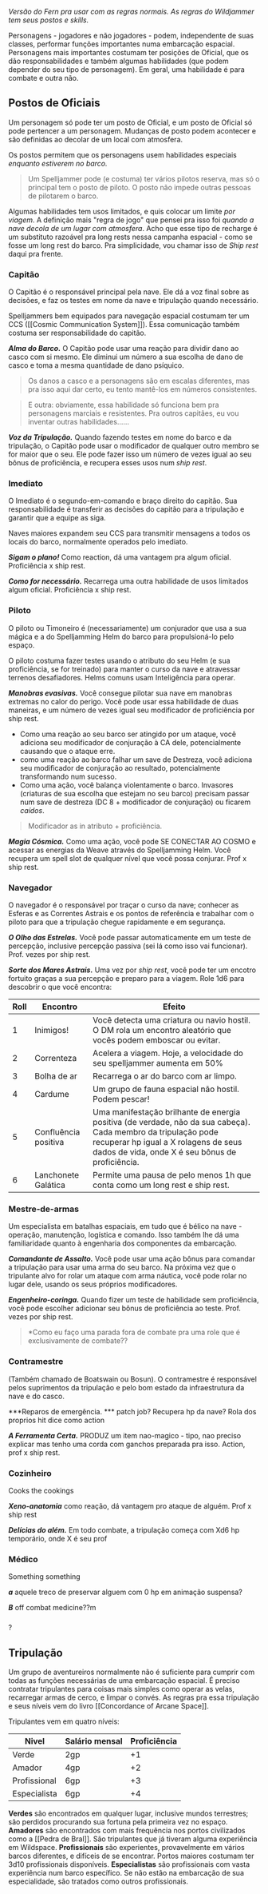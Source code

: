 *Versão do Fern pra usar com as regras normais. As regras do Wildjammer tem seus postos e skills.*

Personagens - jogadores e não jogadores - podem, independente de suas classes, performar funções importantes numa embarcação espacial. Personagens mais importantes costumam ter posições de Oficial, que os dão responsabilidades e também algumas habilidades (que podem depender do seu tipo de personagem). Em geral, uma habilidade é para combate e outra não. 

## Postos de Oficiais

Um personagem só pode ter um posto de Oficial, e um posto de Oficial só pode pertencer a um personagem. Mudanças de posto podem acontecer e são definidas ao decolar de um local com atmosfera.

Os postos permitem que os personagens usem habilidades especiais *enquanto estiverem no barco.*

> Um Spelljammer pode (e costuma) ter vários pilotos reserva, mas só o principal tem o posto de piloto. O posto não impede outras pessoas de pilotarem o barco. 

Algumas habilidades tem usos limitados, e quis colocar um limite *por viagem*. A definição mais "regra de jogo" que pensei pra isso foi *quando a nave decola de um lugar com atmosfera*. Acho que esse tipo de recharge é um substituto razoável pra long rests nessa campanha espacial - como se fosse um long rest do barco. Pra simplicidade, vou chamar isso de *Ship rest* daqui pra frente.

### Capitão
O Capitão é o responsável principal pela nave. Ele dá a voz final sobre as decisões, e faz os testes em nome da nave e tripulação quando necessário. 

Spelljammers bem equipados para navegação espacial costumam ter um CCS ([[Cosmic Communication System]]). Essa comunicação também costuma ser responsabilidade do capitão. 

***Alma do Barco.*** O Capitão pode usar uma reação para dividir dano ao casco com si mesmo. Ele diminui um número a sua escolha de dano de casco e toma a mesma quantidade de dano psíquico. 

> Os danos a casco e a personagens são em escalas diferentes, mas pra isso aqui dar certo, eu tento mantê-los em números consistentes.


> E outra: obviamente, essa habilidade só funciona bem pra personagens marciais e resistentes. Pra outros capitães, eu vou inventar outras habilidades...... 

***Voz da Tripulação.*** Quando fazendo testes em nome do barco e da tripulação, o Capitão pode usar o modificador de qualquer outro membro se for maior que o seu. Ele pode fazer isso um número de vezes igual ao seu bônus de proficiência, e recupera esses usos num *ship rest*.

### Imediato
O Imediato é o segundo-em-comando e braço direito do capitão. Sua responsabilidade é transferir as decisões do capitão para a tripulação e garantir que a equipe as siga. 

Naves maiores expandem seu CCS para transmitir mensagens a todos os locais do barco, normalmente operados pelo imediato.

***Sigam o plano!*** Como reaction, dá uma vantagem pra algum oficial. Proficiência x ship rest.

***Como for necessário.*** Recarrega uma outra habilidade de usos limitados algum oficial. Proficiência x ship rest.

### Piloto 
O piloto ou Timoneiro é (necessariamente) um conjurador que usa a sua mágica e a do Spelljamming Helm do barco para propulsioná-lo pelo espaço. 

O piloto costuma fazer testes usando o atributo do seu Helm (e sua proficiência, se for treinado) para manter o curso da nave e atravessar terrenos desafiadores. Helms comuns usam Inteligência para operar. 

***Manobras evasivas.*** Você consegue pilotar sua nave em manobras extremas no calor do perigo. Você pode usar essa habilidade de duas maneiras, e um número de vezes igual seu modificador de proficiência por ship rest. 
- Como uma reação ao seu barco ser atingido por um ataque, você adiciona seu modificador de conjuração à CA dele, potencialmente causando que o ataque erre. 
- como uma reação ao barco falhar um save de Destreza, você adiciona seu modificador de conjuração ao resultado, potencialmente transformando num sucesso. 
- Como uma ação, você balança violentamente o barco. Invasores (criaturas de sua escolha que estejam no seu barco) precisam passar num save de destreza (DC 8 + modificador de conjuração) ou ficarem *caídos*. 

> Modificador as in atributo + proficiência. 

***Magia Cósmica.*** Como uma ação, você pode SE CONECTAR AO COSMO e acessar as energias da Weave através do Spelljamming Helm. Você recupera um spell slot de qualquer nível que você possa conjurar. Prof x ship rest. 

### Navegador 

O navegador é o responsável por traçar o curso da nave; conhecer as Esferas e as Correntes Astrais e os pontos de referência e trabalhar com o piloto para que a tripulação chegue rapidamente e em segurança. 

***O Olho das Estrelas.*** Você pode passar automaticamente em um teste de percepção, inclusive percepção passiva (sei lá como isso vai funcionar). Prof. vezes por ship rest.

***Sorte dos Mares Astrais.*** Uma vez por *ship rest*, você pode ter um encotro fortuito graças a sua percepção e preparo para a viagem. Role 1d6 para descobrir o que você encontra:

|Roll  | Encontro | Efeito |
| ---  | --- | -- |
|  1   | Inimigos! | Você detecta uma criatura ou navio hostil. O DM rola um encontro aleatório que vocês podem emboscar ou evitar. |
|  2   |  Correnteza   | Acelera a viagem. Hoje, a velocidade do seu spelljammer aumenta em 50% |
|  3   |   Bolha de ar    | Recarrega o ar do barco com ar limpo. |
|  4   |   Cardume | Um grupo de fauna espacial não hostil. Podem pescar! |
|  5   |   Confluência positiva | Uma manifestação brilhante de energia positiva (de verdade, não da sua cabeça). Cada membro da tripulação pode recuperar hp igual a X rolagens de seus dados de vida, onde X é seu bônus de proficiência.  |
|  6   |  Lanchonete Galática   | Permite uma pausa de pelo menos 1h que conta como um long rest e ship rest. |



### Mestre-de-armas 
Um especialista em batalhas espaciais, em tudo que é bélico na nave - operação, manutenção, logística e comando. Isso também lhe dá uma familiaridade quanto à engenharia dos componentes da embarcação. 

***Comandante de Assalto.*** Você pode usar uma ação bônus para comandar a tripulação para usar uma arma do seu barco. Na próxima vez que o tripulante alvo for rolar um ataque com arma náutica, você pode rolar no lugar dele, usando os seus próprios modificadores. 

***Engenheiro-coringa.*** Quando fizer um teste de habilidade sem proficiência, você pode escolher adicionar seu bônus de proficiência ao teste. Prof. vezes por ship rest. 

> *Como eu faço uma parada fora de combate pra uma role que é exclusivamente de combate?? 


### Contramestre 
(Também chamado de Boatswain ou Bosun). 
O contramestre é responsável pelos suprimentos da tripulação e pelo bom estado da infraestrutura da nave e do casco. 

***Reparos de emergência. *** patch job? Recupera hp da nave? Rola dos proprios hit dice como action

***A Ferramenta Certa.*** PRODUZ um item nao-magico - tipo, nao preciso explicar mas tenho uma corda com ganchos preparada pra isso. Action, prof x ship rest. 

### Cozinheiro 
Cooks the cookings 

***Xeno-anatomia*** como reação, dá vantagem pro ataque de alguém. Prof x ship rest

***Delícias do além.*** Em todo combate, a tripulação começa com Xd6 hp temporário, onde X é seu prof

### Médico 
Something something 

***a*** aquele treco de preservar alguem com 0 hp em animação suspensa?

***B*** off combat medicine??m

### 
?

## Tripulação 

Um grupo de aventureiros normalmente não é suficiente para cumprir com todas as funções necessárias de uma embarcação espacial. É preciso contratar tripulantes para coisas mais simples como operar as velas, recarregar armas de cerco, e limpar o convés. As regras pra essa tripulação e seus níveis vem do livro [[Concordance of Arcane Space]]. 

Tripulantes vem em quatro níveis: 


|  Nivel   |  Salário mensal  | Proficiência  |
| --- | --- | -- |
|   Verde  |  2gp  | +1 |
| Amador | 4gp | +2 |
| Profissional | 6gp | +3 |
| Especialista | 6gp | +4 |

**Verdes** são encontrados em qualquer lugar, inclusive mundos terrestres; são perdidos procurando sua fortuna pela primeira vez no espaço. 
**Amadores** são encontrados com mais frequência nos portos civilizados como a [[Pedra de Bral]]. São tripulantes que já tiveram alguma experiência em Wildspace. 
**Profissionais** são experientes, provavelmente em vários barcos diferentes, e difíceis de se encontrar. Portos maiores costumam ter 3d10 profissionais disponíveis. 
**Especialistas** são profissionais com vasta experiência num barco específico. Se não estão na embarcação de sua especialidade, são tratados como outros profissionais. 

